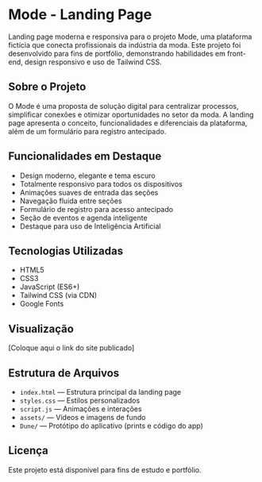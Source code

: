 # Mode - Landing Page

Landing page moderna e responsiva para o projeto Mode, uma plataforma fictícia que conecta profissionais da indústria da moda. Este projeto foi desenvolvido para fins de portfólio, demonstrando habilidades em front-end, design responsivo e uso de Tailwind CSS.

## Sobre o Projeto

O Mode é uma proposta de solução digital para centralizar processos, simplificar conexões e otimizar oportunidades no setor da moda. A landing page apresenta o conceito, funcionalidades e diferenciais da plataforma, além de um formulário para registro antecipado.

## Funcionalidades em Destaque

- Design moderno, elegante e tema escuro
- Totalmente responsivo para todos os dispositivos
- Animações suaves de entrada das seções
- Navegação fluida entre seções
- Formulário de registro para acesso antecipado
- Seção de eventos e agenda inteligente
- Destaque para uso de Inteligência Artificial

## Tecnologias Utilizadas

- HTML5
- CSS3
- JavaScript (ES6+)
- Tailwind CSS (via CDN)
- Google Fonts

## Visualização

[Coloque aqui o link do site publicado]

## Estrutura de Arquivos

- `index.html` — Estrutura principal da landing page
- `styles.css` — Estilos personalizados
- `script.js` — Animações e interações
- `assets/` — Vídeos e imagens de fundo
- `Dune/` — Protótipo do aplicativo (prints e código do app)

## Licença

Este projeto está disponível para fins de estudo e portfólio.
